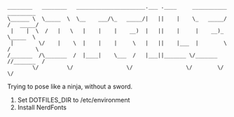 ```
________   ________   ______________________.___ .____     ___________  _________
\______ \  \_____  \  \__    ___/\_   _____/|   ||    |    \_   _____/ /   _____/
 |    |  \  /   |   \   |    |    |    __)  |   ||    |     |    __)_  \_____  \ 
 |        \/    |    \  |    |    |     \   |   ||    |___  |        \ /        \
/_______  /\_______  /  |____|    \___  /   |___||_______ \/_______  //_______  /
        \/         \/                 \/                 \/        \/         \/ 
```

Trying to pose like a ninja, without a sword.


1. Set DOTFILES_DIR to /etc/environment
2. Install NerdFonts
